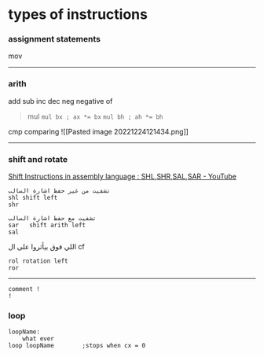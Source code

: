 # types of instructions


### assignment statements

mov


---


### arith

add
sub
inc
dec
neg negative of
>mul
	`mul bx ; ax *= bx`
	`mul bh ; ah *= bh`

cmp comparing
	![[Pasted image 20221224121434.png]]

---

### shift and rotate

[Shift Instructions in assembly language : SHL,SHR,SAL,SAR - YouTube](https://www.youtube.com/watch?v=jyHxez9W51s&ab_channel=MahaMohammad)

	تشفيت من غير حفظ اشارة السالب
	shl shift left
	shr

	تشفيت مع حفظ اشارة السالب
	sar   shift arith left
	sal

اللي فوق بيأثروا على ال cf

	rol rotation left
	ror

---
```assembly
comment !
!
```

### loop

```assembly
loopName:
	what ever
loop loopName        ;stops when cx = 0
```

